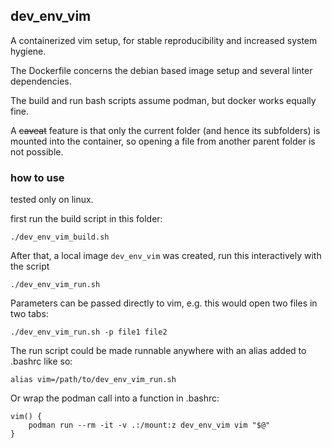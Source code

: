 
## dev_env_vim

A containerized vim setup, for stable reproducibility and increased system hygiene.

The Dockerfile concerns the debian based image setup and several linter dependencies.

The build and run bash scripts assume podman, but docker works equally fine.

A ~~caveat~~ feature is that only the current folder (and hence its subfolders) is mounted into the container, 
so opening a file from another parent folder is not possible.

### how to use

tested only on linux.

first run the build script in this folder:
```
./dev_env_vim_build.sh
```
After that, a local image `dev_env_vim` was created, run this interactively with the script
```
./dev_env_vim_run.sh
```

Parameters can be passed directly to vim, e.g. this would open two files in two tabs:
```
./dev_env_vim_run.sh -p file1 file2
```

The run script could be made runnable anywhere with an alias added to .bashrc like so:
```
alias vim=/path/to/dev_env_vim_run.sh
```

Or wrap the podman call into a function in .bashrc:
```
vim() {
    podman run --rm -it -v .:/mount:z dev_env_vim vim "$@"
}
```
